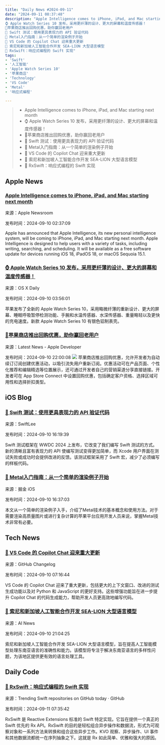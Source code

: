 ```yaml
---
title: "Daily News #2024-09-11"
date: "2024-09-11 08:37:48"
description: "Apple Intelligence comes to iPhone, iPad, and Mac starting next month
⌚️ Apple Watch Series 10 发布，采用更纤薄的设计、更大的屏幕和温度传感器！
🎉苹果商店推出回购优惠，助你赢回老用户
🎉 Swift 测试：使用更具表现力的 API 验证代码
🌟 Metal入门指南：从一个简单的渲染例子开始
🚀 VS Code 的 Copilot Chat 迎来重大更新
🎉 索尼和新加坡人工智能合作开发 SEA-LION 大型语言模型
🌟 RxSwift：响应式编程的 Swift 实现"
tags: 
- 'Swift'
- '人工智能'
- 'Apple Watch Series 10'
- '苹果商店'
- 'Technology'
- 'VS Code'
- 'Metal'
- '响应式编程'

---
```


> - Apple Intelligence comes to iPhone, iPad, and Mac starting next month
> - ⌚️ Apple Watch Series 10 发布，采用更纤薄的设计、更大的屏幕和温度传感器！
> - 🎉苹果商店推出回购优惠，助你赢回老用户
> - 🎉 Swift 测试：使用更具表现力的 API 验证代码
> - 🌟 Metal入门指南：从一个简单的渲染例子开始
> - 🚀 VS Code 的 Copilot Chat 迎来重大更新
> - 🎉 索尼和新加坡人工智能合作开发 SEA-LION 大型语言模型
> - 🌟 RxSwift：响应式编程的 Swift 实现

## Apple News

### [Apple Intelligence comes to iPhone, iPad, and Mac starting next month](https://www.apple.com/newsroom/2024/09/apple-intelligence-comes-to-iphone-ipad-and-mac-starting-next-month/)

来源：Apple Newsroom

发布时间：2024-09-10 02:37:09

Apple has announced that Apple Intelligence, its new personal intelligence system, will be coming to iPhone, iPad, and Mac starting next month. Apple Intelligence is designed to help users with a variety of tasks, including writing, searching, and scheduling. It will be available as a free software update for devices running iOS 18, iPadOS 18, or macOS Sequoia 15.1.

### [⌚️ Apple Watch Series 10 发布，采用更纤薄的设计、更大的屏幕和温度传感器！](https://osxdaily.com/2024/09/09/apple-watch-series-10-with-thinner-design-larger-screen-temperature-sensors-announced/)

来源：OS X Daily

发布时间：2024-09-10 03:56:01

苹果发布了全新的 Apple Watch Series 10，采用略微纤薄的重新设计、更大的屏幕、睡眠呼吸暂停检测功能、手腕和水温传感器、水深传感器、重量略轻以及更快的充电速度。新款 Apple Watch Series 10 有银色铝制表壳。

### [🎉苹果商店推出回购优惠，助你赢回老用户](https://developer.apple.com/news/?id=8utnewzk)

来源：Latest News - Apple Developer

发布时间：2024-09-10 22:00:08
![](https://devimages-cdn.apple.com/wwdc-services/articles/images/36DAEB9E-B718-4A1A-B6F6-F35FB864E810/2048.jpeg)
苹果商店推出回购优惠，允许开发者为自动续订订阅创建优惠活动，以吸引流失用户重新订阅。优惠活动可在产品页面、个性化推荐和编辑精选等位置展示，还可通过开发者自己的营销渠道分享直接链接。开发者可在 App Store Connect 中设置回购优惠，包括确定客户资格、选择区域可用性和选择折扣类型。

## iOS Blog

### [🎉 Swift 测试：使用更具表现力的 API 验证代码](https://www.avanderlee.com/swift-testing/introducing-expressive-apis/)

来源：SwiftLee

发布时间：2024-09-10 16:19:39

Swift 测试框架在 WWDC 2024 上发布，它改变了我们编写 Swift 测试的方式。新的清晰且富有表现力的 API 使编写测试变得更加简单，而 Xcode 用户界面在测试失败或成功时会提供改进的反馈。该测试框架采用了 Swift 宏，减少了必须编写的样板代码。

### [🌟 Metal入门指南：从一个简单的渲染例子开始](https://juejin.cn/post/7412685771504074803)

来源：掘金 iOS

发布时间：2024-09-10 16:37:03

本文从一个简单的渲染例子入手，介绍了Metal技术的基本概念和使用方法。对于需要渲染高质量图片或进行复杂计算的苹果平台应用开发人员来说，掌握Metal技术非常有必要。

## Tech News

### [🚀 VS Code 的 Copilot Chat 迎来重大更新](https://github.blog/changelog/2024-09-09-larger-context-window-improved-test-generation-and-more-in-vs-codes-copilot-chat)

来源：GitHub Changelog

发布时间：2024-09-10 07:16:44

VS Code 的 Copilot Chat 迎来了重大更新，包括更大的上下文窗口、改进的测试生成功能以及对 Python 和 JavaScript 的更好支持。这些增强功能旨在进一步提升 Copilot Chat 的代码生成能力，帮助开发人员更高效地编写代码。

### [🎉 索尼和新加坡人工智能合作开发 SEA-LION 大型语言模型](https://www.artificialintelligence-news.com/news/sony-and-ai-singapore-collaborate-sea-lion-llms/?utm_source=rss&utm_medium=rss&utm_campaign=sony-and-ai-singapore-collaborate-sea-lion-llms)

来源：AI News

发布时间：2024-09-10 21:04:25

索尼和新加坡人工智能合作开发 SEA-LION 大型语言模型，旨在提高人工智能模型处理东南亚语言的准确性和能力。该模型将专注于解决东南亚语言的多样性问题，为该地区提供更有效的语言处理工具。

## Daily Code

### [🌟 RxSwift：响应式编程的 Swift 实现](https://github.com/ReactiveX/RxSwift)

来源：Trending Swift repositories on GitHub today · GitHub

发布时间：2024-09-11 07:35:42

RxSwift 是 Reactive Extensions 标准的 Swift 特定实现。它旨在提供一个真正的 Swift 优先的 Rx API。RxSwift 的目的是轻松组合异步操作和数据流，形式为可观察对象和一系列方法来转换和组合这些异步工作。KVO 观察、异步操作、UI 事件和其他数据流都统一在序列抽象之下。这就是 Rx 如此简单、优雅和强大的原因。
